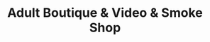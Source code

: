 ---
title: "Adult Boutique & Video & Smoke Shop"
url: /tempe/adult-boutique-and-video-and-smoke-shop/
shop: tobacco
---